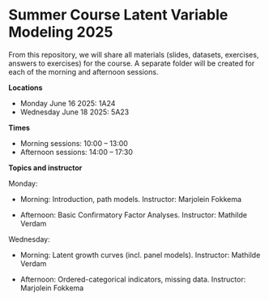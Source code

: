 # Summer Course Latent Variable Modeling 2025

From this repository, we will share all materials (slides, datasets, exercises, answers to exercises) for the course. A separate folder will be created for each of the morning and afternoon sessions.

**Locations**

* Monday June 16 2025: 1A24
* Wednesday June 18 2025: 5A23

**Times**

* Morning sessions: 10:00 – 13:00
* Afternoon sessions: 14:00 – 17:30

**Topics and instructor**

Monday:

* Morning: Introduction, path models. Instructor: Marjolein Fokkema

* Afternoon: Basic Confirmatory Factor Analyses. Instructor: Mathilde Verdam

Wednesday:

* Morning: Latent growth curves (incl. panel models). Instructor: Mathilde Verdam

* Afternoon: Ordered-categorical indicators, missing data. Instructor: Marjolein Fokkema
